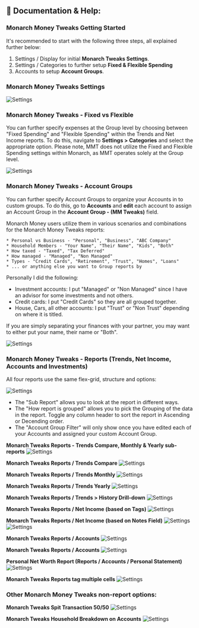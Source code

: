 ## 📖 Documentation & Help:

### Monarch Money Tweaks Getting Started

It's recommended to start with the following three steps, all explained further below:

1. Settings / Display for initial **Monarch Tweaks Settings**.
2. Settings / Categories to further setup **Fixed & Flexible Spending**
3. Accounts to setup **Account Groups**.

### Monarch Money Tweaks Settings

![Settings](/images/MT_V3_01.png)

### Monarch Money Tweaks - Fixed vs Flexible

You can further specify expenses at the Group level by choosing between "Fixed Spending" and "Flexible Spending" within the Trends and Net Income reports. To do this, navigate to **Settings > Categories** and select the appropriate option. Please note, MMT does not utilize the Fixed and Flexible Spending settings within Monarch, as MMT operates solely at the Group level.

![Settings](/images/MTFixed.png)

### Monarch Money Tweaks - Account Groups 

You can further specify Account Groups to organize your Accounts in to custom groups. To do this, go to **Accounts** and **edit** each account to assign an Account Group in the **Account Group - (MM Tweaks)** field. 

Monarch Money users utilize them in various scenarios and combinations for the Monarch Money Tweaks reports:

    * Personal vs Business - "Personal", "Business", "ABC Company"
    * Household Members - "Your Name", "Their Name", "Kids", "Both"
    * How taxed - "Taxed", "Tax Deferred"
    * How managed - "Managed", "Non Managed"
    * Types - "Credit Cards", "Retirement", "Trust", "Homes", "Loans"
    * ... or anything else you want to Group reports by

Personally I did the following:
   * Investment accounts: I put "Managed" or "Non Managed" since I have an advisor for some investments and not others.
   * Credit cards: I put "Credit Cards" so they are all grouped together.
   * House, Cars, all other accounts: I put "Trust" or "Non Trust" depending on where it is titled.

If you are simply separating your finances with your partner, you may want to either put your name, their name or "Both".

![Settings](/images/MT_V3_11.png)


### Monarch Money Tweaks - Reports (Trends, Net Income, Accounts and Investments)

All four reports use the same flex-grid, structure and options:

![Settings](/images/MT_V3_99.png)

* The "Sub Report" allows you to look at the report in different ways. 
* The "How report is grouped" allows you to pick the Grouping of the data in the report.  Toggle any column header to sort the report in Ascending or Decending order.
* The "Account Group Filter" will only show once you have edited each of your Accounts and assigned your custom Account Group.

**Monarch Tweaks Reports - Trends Compare, Monthly & Yearly sub-reports**
![Settings](/images/MTTrendInfo.png)

**Monarch Tweaks Reports / Trends Compare**
![Settings](/images/MT_V3_04.png)

**Monarch Tweaks Reports / Trends Monthly**
![Settings](/images/MT_V3_05.png)

**Monarch Tweaks Reports / Trends Yearly**
![Settings](/images/MT_V3_06.png)

**Monarch Tweaks Reports / Trends > History Drill-down**
![Settings](/images/MT_V3_History.png)

**Monarch Tweaks Reports / Net Income (based on Tags)**
![Settings](/images/MT_V3_09.png)

**Monarch Tweaks Reports / Net Income (based on Notes Field)**
![Settings](/images/MT_TagNotes.png)
![Settings](/images/MT_TagsNotes2.png)

**Monarch Tweaks Reports / Accounts**
![Settings](/images/MT_V3_07.png)

**Monarch Tweaks Reports / Accounts**
![Settings](/images/MT_V3_08.png)

**Personal Net Worth Report (Reports / Accounts / Personal Statement)**
![Settings](/images/MT_V3_12.png)

**Monarch Tweaks Reports tag multiple cells**
![Settings](/images/MT_V3_10.png)

### Other Monarch Money Tweaks non-report options:

**Monarch Tweaks Spit Transaction 50/50**
![Settings](/images/MT_V3_03.png)

**Monarch Tweaks Household Breakdown on Accounts**
![Settings](/images/MT_V3_13.png)
